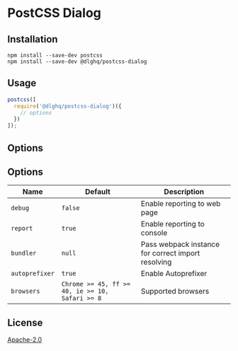 PostCSS Dialog
==============

Installation
------------

```
npm install --save-dev postcss
npm install --save-dev @dlghq/postcss-dialog
```

Usage
-----

```js
postcss([
  require('@dlghq/postcss-dialog')({
    // options
  })
]);
```

Options
-------

Options
-------

Name | Default | Description
---- | ------- | -----------
`debug` | `false` | Enable reporting to web page
`report` | `true` | Enable reporting to console
`bundler` | `null` | Pass webpack instance for correct import resolving
`autoprefixer` | `true` | Enable Autoprefixer
`browsers` | `Chrome >= 45, ff >= 40, ie >= 10, Safari >= 8` | Supported browsers

License
-------
[Apache-2.0](LICENSE)
